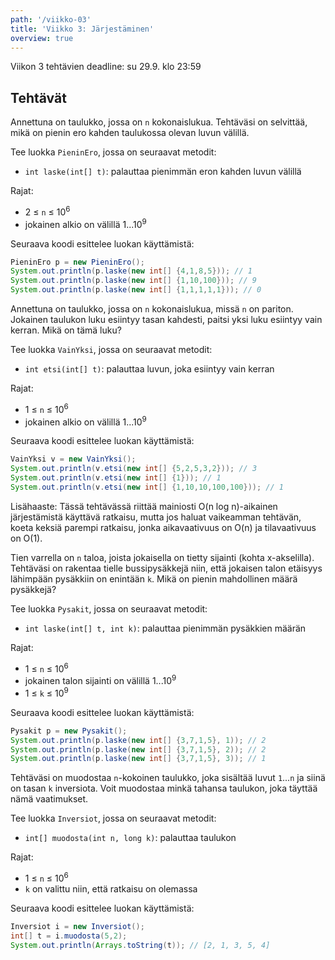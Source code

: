 ```yaml
---
path: '/viikko-03'
title: 'Viikko 3: Järjestäminen'
overview: true
---
```


Viikon 3 tehtävien deadline: su 29.9. klo 23:59

## Tehtävät

<programming-exercise name='1. Pienin ero' tmcname='viikko03-Viikko03Tehtava1'>

Annettuna on taulukko, jossa on `n` kokonaislukua.
Tehtäväsi on selvittää, mikä on pienin ero kahden
taulukossa olevan luvun välillä.

Tee luokka `PieninEro`, jossa on seuraavat metodit:

* `int laske(int[] t)`: palauttaa pienimmän eron kahden luvun välillä

Rajat:

- 2 &le; `n` &le; 10<sup>6</sup>
- jokainen alkio on välillä 1...10<sup>9</sup>

Seuraava koodi esittelee luokan käyttämistä:

```java
PieninEro p = new PieninEro();
System.out.println(p.laske(new int[] {4,1,8,5})); // 1
System.out.println(p.laske(new int[] {1,10,100})); // 9
System.out.println(p.laske(new int[] {1,1,1,1,1})); // 0
```

</programming-exercise>

<programming-exercise name='2. Vain yksi' tmcname='viikko03-Viikko03Tehtava2'>

Annettuna on taulukko, jossa on `n` kokonaislukua,
missä `n` on pariton.
Jokainen taulukon luku esiintyy tasan kahdesti,
paitsi yksi luku esiintyy vain kerran.
Mikä on tämä luku?

Tee luokka `VainYksi`, jossa on seuraavat metodit:

* `int etsi(int[] t)`: palauttaa luvun, joka esiintyy vain kerran

Rajat:

- 1 &le; `n` &le; 10<sup>6</sup>
- jokainen alkio on välillä 1...10<sup>9</sup>

Seuraava koodi esittelee luokan käyttämistä:

```java
VainYksi v = new VainYksi();
System.out.println(v.etsi(new int[] {5,2,5,3,2})); // 3
System.out.println(v.etsi(new int[] {1})); // 1
System.out.println(v.etsi(new int[] {1,10,10,100,100})); // 1
```

Lisähaaste: Tässä tehtävässä riittää mainiosti
O(n log n)-aikainen järjestämistä käyttävä ratkaisu,
mutta jos haluat vaikeamman tehtävän,
koeta keksiä parempi ratkaisu,
jonka aikavaativuus on O(n) ja tilavaativuus on O(1).

</programming-exercise>

<programming-exercise name='3. Pysäkit' tmcname='viikko03-Viikko03Tehtava3'>

Tien varrella on `n` taloa,
joista jokaisella on tietty sijainti (kohta x-akselilla).
Tehtäväsi on rakentaa tielle bussipysäkkejä niin,
että jokaisen talon etäisyys lähimpään pysäkkiin
on enintään `k`.
Mikä on pienin mahdollinen määrä pysäkkejä?

Tee luokka `Pysakit`, jossa on seuraavat metodit:

* `int laske(int[] t, int k)`: palauttaa pienimmän pysäkkien määrän

Rajat:

- 1 &le; `n` &le; 10<sup>6</sup>
- jokainen talon sijainti on välillä 1...10<sup>9</sup>
- 1 &le; `k` &le; 10<sup>9</sup>

Seuraava koodi esittelee luokan käyttämistä:

```java
Pysakit p = new Pysakit();
System.out.println(p.laske(new int[] {3,7,1,5}, 1)); // 2
System.out.println(p.laske(new int[] {3,7,1,5}, 2)); // 2
System.out.println(p.laske(new int[] {3,7,1,5}, 3)); // 1
```

</programming-exercise>

<quiz id="a47b9d60-82fb-488e-9cf6-d96e369e261e"></quiz>

<quiz id="b1deae9c-8da4-49c0-ae5b-eb20776fdf5f"></quiz>

<programming-exercise name='6. Inversiot' tmcname='viikko03-Viikko03Tehtava6'>

Tehtäväsi on muodostaa `n`-kokoinen taulukko,
joka sisältää luvut `1`...`n`
ja siinä on tasan `k` inversiota.
Voit muodostaa minkä tahansa taulukon,
joka täyttää nämä vaatimukset.

Tee luokka `Inversiot`, jossa on seuraavat metodit:

* `int[] muodosta(int n, long k)`: palauttaa taulukon

Rajat:

- 1 &le; `n` &le; 10<sup>6</sup>
- `k` on valittu niin, että ratkaisu on olemassa

Seuraava koodi esittelee luokan käyttämistä:

```java
Inversiot i = new Inversiot();
int[] t = i.muodosta(5,2);
System.out.println(Arrays.toString(t)); // [2, 1, 3, 5, 4]
```

</programming-exercise>

